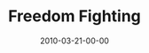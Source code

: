 ---
layout: message
category: message
series: "Free"
title: "Freedom Fighting"
date: 2010-03-21-00-00
message_id: 609
audio: "http://s3.amazonaws.com/crossroads-media/message/audio/Free5.mp3"
audio-duration: "37:47"
description: "Chuck Mingo talks about how freedom is maintained in the midst of community."
video: "http://s3.amazonaws.com/crossroads-media/message/video/Free5.mp4"
video-duration: "37:47"
video-image: "http://s3.amazonaws.com/crossroads-media/images/Free5-still.jpg"
program: "http://s3.amazonaws.com/crossroads-media/documents/03_20-21_10Program.pdf"
explicit: false
---